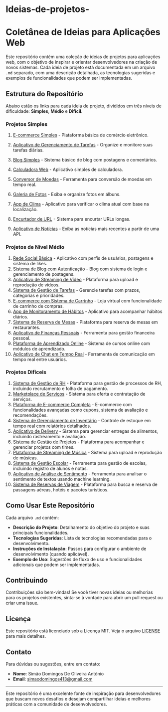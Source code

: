 # Ideias-de-projetos-

 # Coletânea de Ideias para Aplicações Web

Este repositório contém uma coleção de ideias de projetos para aplicações web, com o objetivo de inspirar e orientar desenvolvedores na criação de novos sistemas. Cada ideia de projeto está documentada em um arquivo `.md` separado, com uma descrição detalhada, as tecnologias sugeridas e exemplos de funcionalidades que podem ser implementadas.

## Estrutura do Repositório

Abaixo estão os links para cada ideia de projeto, divididos em três níveis de dificuldade: **Simples**, **Médio** e **Difícil**.

### Projetos Simples

1. [E-commerce Simples](./ecommerce-simples.md) - Plataforma básica de comércio eletrônico.
2. [Aplicativo de Gerenciamento de Tarefas](./to-do-list-com-autenticacao.md) - Organize e monitore suas tarefas diárias.
3. [Blog Simples](./blog-simples.md) - Sistema básico de blog com postagens e comentários.
4. [Calculadora Web](./calculadora-web.md) - Aplicativo simples de calculadora.
5. [Conversor de Moedas](./conversor-de-moedas.md) - Ferramenta para conversão de moedas em tempo real.
6. [Galeria de Fotos](./galeria-de-fotos.md) - Exiba e organize fotos em álbuns.

7. [App de Clima](./app-de-clima.md) - Aplicativo para verificar o clima atual com base na localização.
8. [Encurtador de URL](./encurtador-de-url.md) - Sistema para encurtar URLs longas.
9. [Aplicativo de Notícias](./aplicativo-de-noticias.md) - Exiba as notícias mais recentes a partir de uma API.

### Projetos de Nível Médio

1. [Rede Social Básica](./rede-social-basica.md) - Aplicativo com perfis de usuários, postagens e sistema de likes.
2. [Sistema de Blog com Autenticação](./blog-com-autenticacao.md) - Blog com sistema de login e gerenciamento de postagens.
3. [Aplicativo de Streaming de Vídeo](./streaming-de-video.md) - Plataforma para upload e reprodução de vídeos.
4. [Sistema de Gestão de Tarefas](./gestao-de-tarefas.md) - Gerencie tarefas com prazos, categorias e prioridades.
5. [E-commerce com Sistema de Carrinho](./ecommerce-carrinho.md) - Loja virtual com funcionalidade de carrinho de compras.
6. [App de Monitoramento de Hábitos](./monitoramento-de-habitos.md) - Aplicativo para acompanhar hábitos diários.
7. [Sistema de Reserva de Mesas](./reserva-de-mesas.md) - Plataforma para reserva de mesas em restaurantes.
8. [Aplicativo de Finanças Pessoais](./financas-pessoais.md) - Ferramenta para gestão financeira pessoal.
9. [Plataforma de Aprendizado Online](./aprendizado-online.md) - Sistema de cursos online com módulos de aprendizado.
10. [Aplicativo de Chat em Tempo Real](./chat-tempo-real.md) - Ferramenta de comunicação em tempo real entre usuários.

### Projetos Difíceis

1. [Sistema de Gestão de RH](./gestao-de-rh.md) - Plataforma para gestão de processos de RH, incluindo recrutamento e folha de pagamento.
2. [Marketplace de Serviços](./marketplace-de-servicos.md) - Sistema para oferta e contratação de serviços.
3. [Plataforma de E-commerce Completa](./ecommerce-completo.md) - E-commerce com funcionalidades avançadas como cupons, sistema de avaliação e recomendações.
4. [Sistema de Gerenciamento de Inventário](./gerenciamento-de-inventario.md) - Controle de estoque em tempo real com relatórios detalhados.
5. [Aplicativo de Delivery](./app-de-delivery.md) - Sistema para gerenciar entregas de alimentos, incluindo rastreamento e avaliação.
6. [Sistema de Gestão de Projetos](./gestao-de-projetos.md) - Plataforma para acompanhar e gerenciar projetos com times.
7. [Plataforma de Streaming de Música](./streaming-de-musica.md) - Sistema para upload e reprodução de músicas.
8. [Sistema de Gestão Escolar](./gestao-escolar.md) - Ferramenta para gestão de escolas, incluindo registro de alunos e notas.
9. [Aplicativo de Análise de Sentimento](./analise-de-sentimento.md) - Ferramenta para analisar o sentimento de textos usando machine learning.
10. [Sistema de Reservas de Viagem](./reservas-de-viagem.md) - Plataforma para busca e reserva de passagens aéreas, hotéis e pacotes turísticos.

## Como Usar Este Repositório

Cada arquivo `.md` contém:

- **Descrição do Projeto**: Detalhamento do objetivo do projeto e suas principais funcionalidades.
- **Tecnologias Sugeridas**: Lista de tecnologias recomendadas para o desenvolvimento.
- **Instruções de Instalação**: Passos para configurar o ambiente de desenvolvimento (quando aplicável).
- **Exemplo de Uso**: Sugestões de fluxo de uso e funcionalidades adicionais que podem ser implementadas.

## Contribuindo

Contribuições são bem-vindas! Se você tiver novas ideias ou melhorias para os projetos existentes, sinta-se à vontade para abrir um pull request ou criar uma issue.

## Licença

Este repositório está licenciado sob a Licença MIT. Veja o arquivo [LICENSE](./LICENSE) para mais detalhes.

## Contato

Para dúvidas ou sugestões, entre em contato:

- **Nome**: Simão Domingos De Oliveira António
- **Email**: simaodomingos413@gmail.com

---

Este repositório é uma excelente fonte de inspiração para desenvolvedores que buscam novos desafios e desejam compartilhar ideias e melhores práticas com a comunidade de desenvolvedores.
